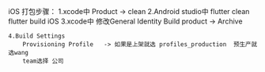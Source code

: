 iOS 打包步骤：
	1.xcode中
		Product -> clean
	2.Android studio中
		flutter clean
		flutter build iOS
	3.xcode中
		修改General Identity Build
		product -> Archive
		
	4.Build Settings
		Provisioning Profile   -> 如果是上架就选 profiles_production  预生产就选wang
		team选择 公司
		
		
		